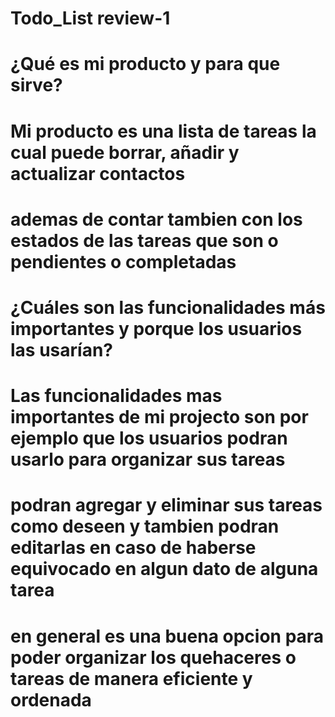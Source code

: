 # Todo_List review-1

# ¿Qué es mi producto y para que sirve?

# Mi producto es una lista de tareas la cual puede borrar, añadir y actualizar contactos
# ademas de contar tambien con los estados de las tareas que son o pendientes o completadas 

# ¿Cuáles son las funcionalidades más importantes y porque los usuarios las usarían?

# Las funcionalidades mas importantes de mi projecto son por ejemplo que los usuarios podran usarlo para organizar sus tareas
# podran agregar y eliminar sus tareas como deseen y tambien podran editarlas en caso de haberse equivocado en algun dato de alguna tarea
# en general es una buena opcion para poder organizar los quehaceres o tareas de manera eficiente y ordenada
